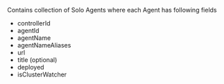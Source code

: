 Contains collection of Solo Agents where each Agent has following fields
* controllerId
* agentId
* agentName
* agentNameAliases
* url
* title (optional)
* deployed
* isClusterWatcher